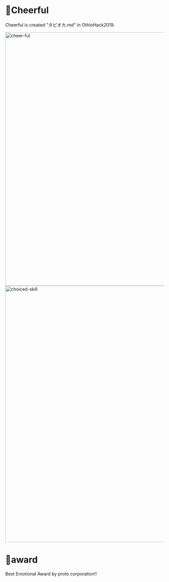 # 📣Cheerful

Cheerful is created "タピオカ.md" in OthloHack2019.

<img width="805" alt="cheer-ful" src="https://user-images.githubusercontent.com/36298285/68101749-8e18e080-ff12-11e9-8274-9f625d70c218.png" />

<img width="814" alt="choiced-skill" src="https://user-images.githubusercontent.com/36298285/68101790-c6b8ba00-ff12-11e9-8af1-9e3db9af52a6.png">


# 🎉award

Best Emotional Award by proto corporation!!
